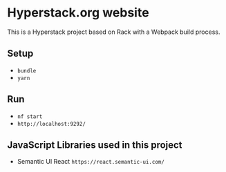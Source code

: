 # Hyperstack.org website

This is a Hyperstack project based on Rack with a Webpack build process.

## Setup

+ `bundle`
+ `yarn`

## Run

+ `nf start`
+ `http://localhost:9292/`

## JavaScript Libraries used in this project

+ Semantic UI React `https://react.semantic-ui.com/`
